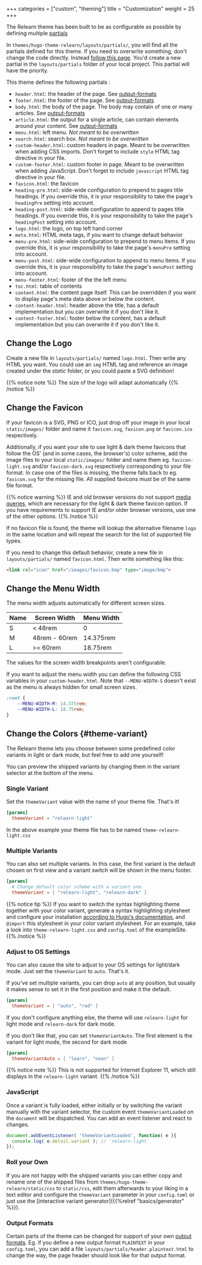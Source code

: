 +++
categories = ["custom", "theming"]
title = "Customization"
weight = 25
+++

The Relearn theme has been built to be as configurable as possible by defining multiple [partials](https://gohugo.io/templates/partials/)

In `themes/hugo-theme-relearn/layouts/partials/`, you will find all the partials defined for this theme. If you need to overwrite something, don't change the code directly. Instead [follow this page](https://gohugo.io/themes/customizing/). You'd create a new partial in the `layouts/partials` folder of your local project. This partial will have the priority.

This theme defines the following partials :

- `header.html`: the header of the page. See [output-formats](#output-formats)
- `footer.html`: the footer of the page. See [output-formats](#output-formats)
- `body.html`: the body of the page. The body may contain of one or many articles. See [output-formats](#output-formats)
- `article.html`: the output for a single article, can contain elements around your content. See [output-formats](#output-formats)
- `menu.html`: left menu. _Not meant to be overwritten_
- `search.html`: search box. _Not meant to be overwritten_
- `custom-header.html`: custom headers in page. Meant to be overwritten when adding CSS imports. Don't forget to include `style` HTML tag directive in your file.
- `custom-footer.html`:  custom footer in page. Meant to be overwritten when adding JavaScript. Don't forget to include `javascript` HTML tag directive in your file.
- `favicon.html`: the favicon
- `heading-pre.html`: side-wide configuration to prepend to pages title headings. If you override this, it is your responsibility to take the page's `headingPre` setting into account.
- `heading-post.html`: side-wide configuration to append to pages title headings. If you override this, it is your responsibility to take the page's `headingPost` setting into account.
- `logo.html`: the logo, on top left hand corner
- `meta.html`: HTML meta tags, if you want to change default behavior
- `menu-pre.html`: side-wide configuration to prepend to menu items. If you override this, it is your responsibility to take the page's `menuPre` setting into account.
- `menu-post.html`: side-wide configuration to append to menu items. If you override this, it is your responsibility to take the page's `menuPost` setting into account.
- `menu-footer.html`: footer of the the left menu
- `toc.html`: table of contents
- `content.html`: the content page itself. This can be overridden if you want to display page's meta data above or below the content.
- `content-header.html`: header above the title, has a default implementation but you can overwrite it if you don't like it.
- `content-footer.html`: footer below the content, has a default implementation but you can overwrite it if you don't like it.

## Change the Logo

Create a new file in `layouts/partials/` named `logo.html`. Then write any HTML you want.
You could use an `img` HTML tag and reference an image created under the _static_ folder, or you could paste a SVG definition!

{{% notice note %}}
The size of the logo will adapt automatically
{{% /notice %}}

## Change the Favicon

If your favicon is a SVG, PNG or ICO, just drop off your image in your local `static/images/` folder and name it `favicon.svg`, `favicon.png` or `favicon.ico` respectively.

Additionally, if you want your site to use light & dark theme favicons that follow the OS' (and in some cases, the browser's) color scheme, add the image files to your local `static/images/` folder and name them eg. `favicon-light.svg` and/or `favicon-dark.svg` respectively corresponding to your file format. In case one of the files is missing, the theme falls back to eg. `favicon.svg` for the missing file. All supplied favicons must be of the same file format.

{{% notice warning %}}
IE and old browser versions do not support [media queries](https://caniuse.com/css-media-interaction), which are necessary for the light & dark theme favicon option.
If you have requirements to support IE and/or older browser versions, use one of the other options.
{{% /notice %}}

If no favicon file is found, the theme will lookup the alternative filename `logo` in the same location and will repeat the search for the list of supported file types.

If you need to change this default behavior, create a new file in `layouts/partials/` named `favicon.html`. Then write something like this:

```html
<link rel="icon" href="/images/favicon.bmp" type="image/bmp">
```

## Change the Menu Width

The menu width adjusts automatically for different screen sizes.

| Name | Screen Width  | Menu Width |
| ---- | ------------- | ---------- |
| S    | < 48rem       | 0          |
| M    | 48rem - 60rem | 14.375rem  |
| L    | >= 60rem      | 18.75rem   |

The values for the screen width breakpoints aren't configurable.

If you want to adjust the menu width you can define the following CSS variables in your `custom-header.html`. Note that `--MENU-WIDTH-S` doesn't exist as the menu is always hidden for small screen sizes.

````css
:root {
    --MENU-WIDTH-M: 14.375rem;
    --MENU-WIDTH-L: 18.75rem;
}
````

## Change the Colors {#theme-variant}

The Relearn theme lets you choose between some predefined color variants in light or dark mode, but feel free to add one yourself!

You can preview the shipped variants by changing them in the variant selector at the bottom of the menu.

### Single Variant

Set the `themeVariant` value with the name of your theme file. That's it!

```toml
[params]
  themeVariant = "relearn-light"
```

In the above example your theme file has to be named `theme-relearn-light.css`

### Multiple Variants

You can also set multiple variants. In this case, the first variant is the default chosen on first view and a variant switch will be shown in the menu footer.

```toml
[params]
  # Change default color scheme with a variant one.
  themeVariant = [ "relearn-light", "relearn-dark" ]
```

{{% notice tip %}}
If you want to switch the syntax highlighting theme together with your color variant, generate a syntax highlighting stylesheet and configure your installation [according to Hugo's documentation](https://gohugo.io/content-management/syntax-highlighting/), and `@import` this stylesheet in your color variant stylesheet. For an example, take a look into `theme-relearn-light.css` and `config.toml` of the exampleSite.
{{% /notice %}}

### Adjust to OS Settings

You can also cause the site to adjust to your OS settings for light/dark mode. Just set the `themeVariant` to `auto`. That's it.

If you've set multiple variants, you can drop `auto` at any position, but usually it makes sense to set it in the first position and make it the default.

```toml
[params]
  themeVariant = [ "auto", "red" ]
```

If you don't configure anything else, the theme will use `relearn-light` for light mode and `relearn-dark` for dark mode.

If you don't like that, you can set `themeVariantAuto`. The first element is the variant for light mode, the second for dark mode

```toml
[params]
  themeVariantAuto = [ "learn", "neon" ]
```

{{% notice note %}}
This is not supported for Internet Explorer 11, which still displays in the `relearn-light` variant.
{{% /notice %}}


### JavaScript

Once a variant is fully loaded, either initially or by switching the variant manually with the variant selector, the custom event `themeVariantLoaded` on the `document` will be dispatched. You can add an event listener and react to changes.

````javascript
document.addEventListener( 'themeVariantLoaded', function( e ){
  console.log( e.detail.variant ); // `relearn-light`
});
````

### Roll your Own

If you are not happy with the shipped variants you can either copy and rename one of the shipped files from `themes/hugo-theme-relearn/static/css` to `static/css`, edit them afterwards to your liking in a text editor and configure the `themeVariant` parameter in your `config.toml` or just use the [interactive variant generator]({{%relref "basics/generator" %}}).

### Output Formats

Certain parts of the theme can be changed for support of your own [output formats](https://gohugo.io/templates/output-formats/). Eg. if you define a new output format `PLAINTEXT` in your `config.toml`, you can add a file `layouts/partials/header.plaintext.html` to change the way, the page header should look like for that output format.
